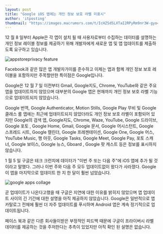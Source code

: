 ```yaml
---
layout: post
title: "Google iOS 앱에는 개인 정보 보호 라벨 미표시"
author: 'itposting'
thumbnail: "https://images.macrumors.com/t/IcHZSdSLXTaI2RPyRm9nr3W-gyo=/2500x0/filters:no_upscale():quality(90)/article-new/2020/12/appstoreprivacy-feature.jpg"
---
```



12 월 8 일부터 Apple은 각 앱이 설치 될 때 사용자로부터 수집하는 데이터를 설명하는 개인 정보 레이블 정보를 제공하기 위해 개발자에게 새로운 앱 및 앱 업데이트를 제출하도록 요구하고 있습니다.

![appstoreprivacy feature](https://images.macrumors.com/t/IcHZSdSLXTaI2RPyRm9nr3W-gyo=/2500x0/filters:no_upscale():quality(90)/article-new/2020/12/appstoreprivacy-feature.jpg)

Facebook과 같은 많은 앱 개발자가이를 준수하고 이제는 앱과 함께 개인 정보 보호 레이블을 포함하지만 주목할만한 특이점은 Google입니다.

Google은 12 월 7 일 이전부터 Gmail, Google지도, Chrome, YouTube와 같은 주요 앱을 업데이트하지 않았으며 대부분의 Google 앱은 현재까지 개인 정보 보호 라벨 기능으로 업데이트되지 않았습니다.

Google 번역, Google Authenticator, Motion Stills, Google Play 무비 및 Google 클래스 룸 앱에는 최근에 업데이트되지 않았더라도 개인 정보 보호 라벨이 포함되어 있지만 Google의 검색 앱, Google지도, Chrome, Waze, YouTube, Google 드라이브, Google 포토
 , Google Home, Gmail, Google 문서, Google 어시스턴트, Google 스프레드 시트, Google 캘린더, Google 프레젠테이션, Google One, Google 어스, YouTube Music, 행 아웃, Google Tasks, Google Meet, Google Pay, 포토 스캐너, Google 보이스, Google 뉴스, Gboard
 , Google 팟 캐스트 등은 정보를 표시하지 않습니다.

1 월 5 일 구글은 테크 크런치에 데이터가 "이번 주 또는 다음 주"에 iOS 앱에 추가 될 것이라고 말했다. 그러나 이번 주와 다음 주 모두 업데이트없이 왔다가 사라졌다.
 Google이 앱을 마지막으로 업데이트 한 지 한 달이 훨씬 넘었습니다.

![google apps collage](https://images.macrumors.com/t/7s_8aGUUh4r48s9pGTJyfGT42r8=/2500x0/filters:no_upscale():quality(90)/article-new/2021/01/google-apps-collage.jpg)

곧 업데이트가 나온다고했을 때 구글은 지연에 대한 이유를 밝히지 않았으며 앱 업데이트 사이의 긴 기간에 대한 설명을 아직 제공하지 않았습니다.
 Google은 일반적으로 앱 카탈로그 전체에 훨씬 더 자주 업데이트를 푸시하며 Android 앱은 계속 정기적으로 업데이트됩니다.

페이스 북과 같은 다른 회사들이받은 부정적인 피드백 때문에 구글이 프라이버시 라벨 데이터를 제공하는 것을 주저한다는 추측이 있었지만 아직 확인 된 설명은 없습니다.
